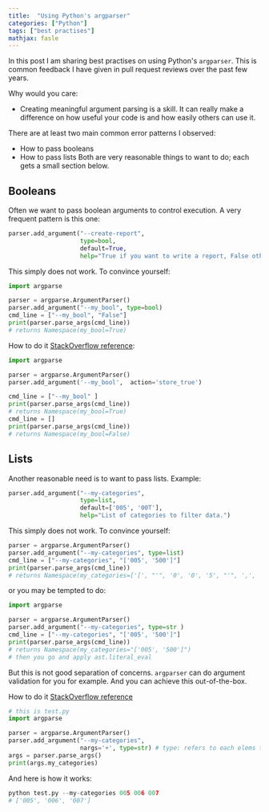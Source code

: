 ```yaml
---
title:  "Using Python's argparser"
categories: ["Python"]
tags: ["best practises"]
mathjax: fasle
---
```



In this post I am sharing best practises on using Python's `argparser`. This is common feedback I have given in pull request reviews over the past few years. 

Why would you care:
- Creating meaningful argument parsing is a skill. It can really make a difference on how useful your code is and how easily others can use it. 

There are at least two main common error patterns I observed: 
- How to pass booleans
- How to pass lists
Both are very reasonable things to want to do; each gets a small section below. 


## Booleans
Often we want to pass boolean arguments to control execution. A very frequent pattern is this one: 
```python
parser.add_argument("--create-report",
                    type=bool,        
                    default=True,
                    help="True if you want to write a report, False otherwise.")                            
```

This simply does not work. To convince yourself: 
```python
import argparse

parser = argparse.ArgumentParser()
parser.add_argument("--my_bool", type=bool)
cmd_line = ["--my_bool", "False"]
print(parser.parse_args(cmd_line))
# returns Namespace(my_bool=True)
```

How to do it [StackOverflow reference](https://stackoverflow.com/questions/15008758/parsing-boolean-values-with-argparse/15008806#15008806):

```python
import argparse

parser = argparse.ArgumentParser()
parser.add_argument('--my_bool',  action='store_true')

cmd_line = ["--my_bool" ]
print(parser.parse_args(cmd_line))
# returns Namespace(my_bool=True)
cmd_line = []
print(parser.parse_args(cmd_line))
# returns Namespace(my_bool=False)
```

## Lists
Another reasonable need is to want to pass lists. Example: 

```python
parser.add_argument("--my-categories",
                    type=list,        
                    default=['005', '00T'],
                    help="List of categories to filter data.")    
```

This simply does not work. To convince yourself: 
```python
parser = argparse.ArgumentParser()
parser.add_argument("--my-categories", type=list)
cmd_line = ["--my-categories", "['005', '500']"]
print(parser.parse_args(cmd_line))
# returns Namespace(my_categories=['[', "'", '0', '0', '5', "'", ',', ' ', "'", '5', '0', '0', "'", ']'])
```


or you may be tempted to do: 
```python
import argparse

parser = argparse.ArgumentParser()
parser.add_argument("--my-categories", type=str )
cmd_line = ["--my-categories", "['005', '500']"]
print(parser.parse_args(cmd_line))
# returns Namespace(my_categories="['005', '500']")
# then you go and apply ast.literal_eval
```

But this is not good separation of concerns. `argparser` can do argument validation for you for example. And you can achieve this out-of-the-box.


How to do it [StackOverflow reference](https://stackoverflow.com/questions/15753701/how-can-i-pass-a-list-as-a-command-line-argument-with-argparse/15753721#15753721)
```python
# this is test.py
import argparse

parser = argparse.ArgumentParser()
parser.add_argument("--my-categories", 
                    nargs='+', type=str) # type: refers to each elems type
args = parser.parse_args()
print(args.my_categories)
```
And here is how it works:
```python
python test.py --my-categories 005 006 007
# ['005', '006', '007'] 
```

